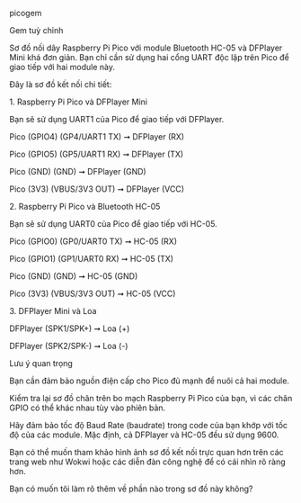 picogem

Gem tuỳ chỉnh

Sơ đồ nối dây Raspberry Pi Pico với module Bluetooth HC-05 và DFPlayer Mini khá đơn giản. Bạn chỉ cần sử dụng hai cổng UART độc lập trên Pico để giao tiếp với hai module này.



Đây là sơ đồ kết nối chi tiết:



1\. Raspberry Pi Pico và DFPlayer Mini

Bạn sẽ sử dụng UART1 của Pico để giao tiếp với DFPlayer.



Pico (GPIO4) (GP4/UART1 TX) ➞ DFPlayer (RX)



Pico (GPIO5) (GP5/UART1 RX) ➞ DFPlayer (TX)



Pico (GND) (GND) ➞ DFPlayer (GND)



Pico (3V3) (VBUS/3V3 OUT) ➞ DFPlayer (VCC)



2\. Raspberry Pi Pico và Bluetooth HC-05

Bạn sẽ sử dụng UART0 của Pico để giao tiếp với HC-05.



Pico (GPIO0) (GP0/UART0 TX) ➞ HC-05 (RX)



Pico (GPIO1) (GP1/UART0 RX) ➞ HC-05 (TX)



Pico (GND) (GND) ➞ HC-05 (GND)



Pico (3V3) (VBUS/3V3 OUT) ➞ HC-05 (VCC)



3\. DFPlayer Mini và Loa

DFPlayer (SPK1/SPK+) ➞ Loa (+)



DFPlayer (SPK2/SPK-) ➞ Loa (-)



Lưu ý quan trọng

Bạn cần đảm bảo nguồn điện cấp cho Pico đủ mạnh để nuôi cả hai module.



Kiểm tra lại sơ đồ chân trên bo mạch Raspberry Pi Pico của bạn, vì các chân GPIO có thể khác nhau tùy vào phiên bản.



Hãy đảm bảo tốc độ Baud Rate (baudrate) trong code của bạn khớp với tốc độ của các module. Mặc định, cả DFPlayer và HC-05 đều sử dụng 9600.



Bạn có thể muốn tham khảo hình ảnh sơ đồ kết nối trực quan hơn trên các trang web như Wokwi hoặc các diễn đàn công nghệ để có cái nhìn rõ ràng hơn.



Bạn có muốn tôi làm rõ thêm về phần nào trong sơ đồ này không?

